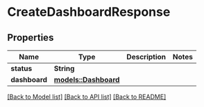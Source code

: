 # CreateDashboardResponse

## Properties

Name | Type | Description | Notes
------------ | ------------- | ------------- | -------------
**status** | **String** |  | 
**dashboard** | [**models::Dashboard**](Dashboard.md) |  | 

[[Back to Model list]](../README.md#documentation-for-models) [[Back to API list]](../README.md#documentation-for-api-endpoints) [[Back to README]](../README.md)


